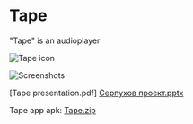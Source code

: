 # Tape
"Tape" is an audioplayer




![Tape icon](https://user-images.githubusercontent.com/98738839/165335707-7fc6f1f9-4142-4e50-92da-a5c4c8f4e72a.png)

![Screenshots](https://user-images.githubusercontent.com/98738839/166492687-5fa70cbc-15a8-417b-a450-913ee526771c.png)

[Tape presentation.pdf] [Серпухов проект.pptx](https://github.com/LT84/Tape/files/8641226/default.pptx)


Tape app apk: [Tape.zip](https://github.com/LT84/Tape/files/8641372/Tape.zip)





